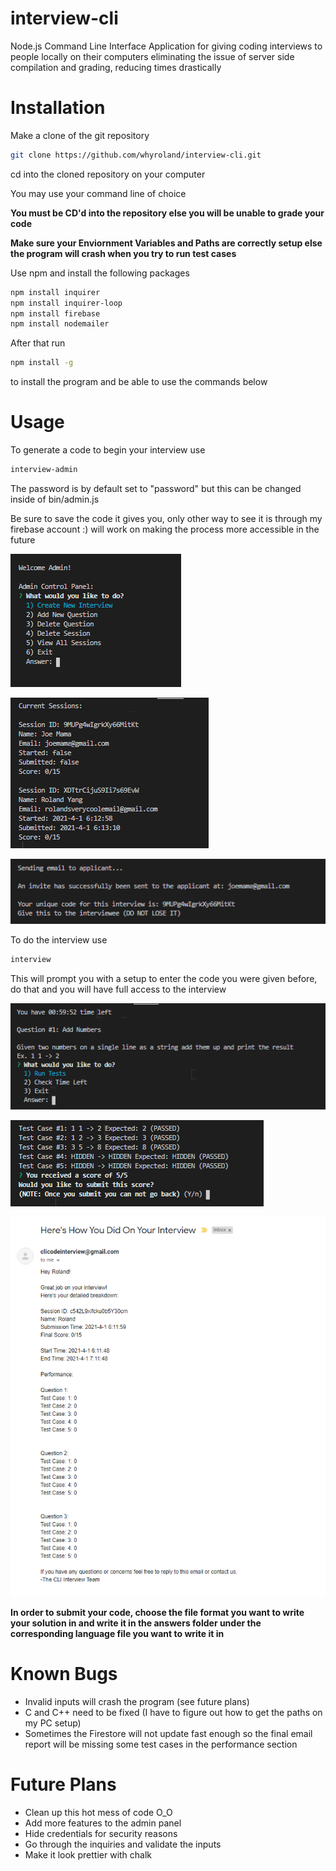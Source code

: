 # interview-cli
Node.js Command Line Interface Application for giving coding interviews to people locally on their computers eliminating the issue of server side compilation and grading, reducing times drastically

# Installation

Make a clone of the git repository

```bash
git clone https://github.com/whyroland/interview-cli.git
```

cd into the cloned repository on your computer

You may use your command line of choice

**You must be CD'd into the repository else you will be unable to grade your code**

**Make sure your Enviornment Variables and Paths are correctly setup else the program will crash when you try to run test cases**

Use npm and install the following packages
```bash
npm install inquirer
npm install inquirer-loop
npm install firebase
npm install nodemailer
```

After that run

```bash
npm install -g
```

to install the program and be able to use the commands below

# Usage
To generate a code to begin your interview use
```bash
interview-admin
```
The password is by default set to "password" but this can be changed inside of bin/admin.js

Be sure to save the code it gives you, only other way to see it is through my firebase account :) will work on making the process more accessible in the future

![adminpanel1](img/admincontrolpanel2.png)

![viewsessions](img/currentsessions.png)

![sendinterview](img/sendinterview.png)

To do the interview use
```bash
interview
```

This will prompt you with a setup to enter the code you were given before, do that and you will have full access to the interview

![prompt1](img/prompt1.png)

![testspassed1](img/testspassed1.png)

![email](img/sampleemail.png)

**In order to submit your code, choose the file format you want to write your solution in and write it in the answers folder under the corresponding language file you want to write it in**

# Known Bugs

- Invalid inputs will crash the program (see future plans)
- C and C++ need to be fixed (I have to figure out how to get the paths on my PC setup)
- Sometimes the Firestore will not update fast enough so the final email report will be missing some test cases in the performance section

# Future Plans

- Clean up this hot mess of code O_O
- Add more features to the admin panel
- Hide credentials for security reasons
- Go through the inquiries and validate the inputs
- Make it look prettier with chalk
